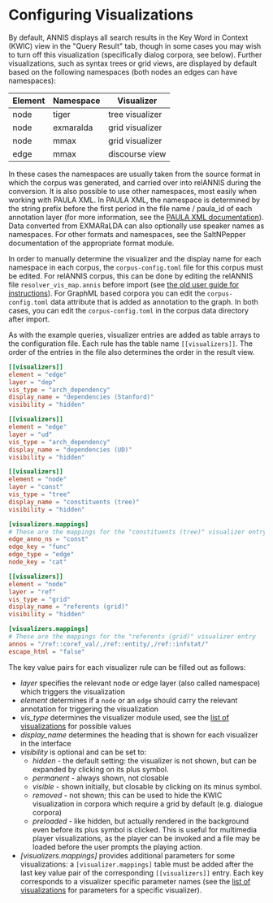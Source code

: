 # Configuring Visualizations

By default, ANNIS displays all search results in the Key Word in Context (KWIC)
view in the "Query Result" tab, though in some cases you may wish to turn off this
visualization (specifically dialog corpora, see below). Further visualizations, such as
syntax trees or grid views, are displayed by default based on the following namespaces 
(both nodes an edges can have namespaces):

| Element | Namespace | Visualizer      |
| ------- | --------- | --------------- |
| node    | tiger     | tree visualizer |
| node    | exmaralda | grid visualizer |
| node    | mmax      | grid visualizer |
| edge    | mmax      | discourse view  |

In these cases the namespaces are usually taken from the source format in which the
corpus was generated, and carried over into relANNIS during the conversion. It is also
possible to use other namespaces, most easily when working with PAULA XML. In
PAULA XML, the namespace is determined by the string prefix before the first period
in the file name / paula_id of each annotation layer (for more information, see the
[PAULA XML documentation](http://www.sfb632.uni-potsdam.de/en/paula.html)).
Data converted from EXMARaLDA can also optionally use speaker names as
namespaces. For other formats and namespaces, see the SaltNPepper documentation of
the appropriate format module.

In order to manually determine the visualizer and the display name for each namespace
in each corpus, the `corpus-config.toml` file for this corpus must be edited. 
For relANNIS corpus, this can be done by editing the relANNIS file `resolver_vis_map.annis` before import (see [the old user guide for instructions](http://korpling.github.io/ANNIS/3.6/user-guide/visualizations.html)).
For GraphML based corpora you can edit the `corpus-config.toml` data attribute that is added as annotation to the graph.
In both cases, you can edit the `corpus-config.toml` in the corpus data directory after import.

As with the example queries, visualizer entries are added as table arrays to the configuration file.
Each rule has the table name `[[visualizers]]`.
The order of the entries in the file also determines the order in the result view.

```toml
[[visualizers]]
element = "edge"
layer = "dep"
vis_type = "arch_dependency"
display_name = "dependencies (Stanford)"
visibility = "hidden"

[[visualizers]]
element = "edge"
layer = "ud"
vis_type = "arch_dependency"
display_name = "dependencies (UD)"
visibility = "hidden"

[[visualizers]]
element = "node"
layer = "const"
vis_type = "tree"
display_name = "constituents (tree)"
visibility = "hidden"

[visualizers.mappings]
# These are the mappings for the "constituents (tree)" visualizer entry
edge_anno_ns = "const"
edge_key = "func"
edge_type = "edge"
node_key = "cat"

[[visualizers]]
element = "node"
layer = "ref"
vis_type = "grid"
display_name = "referents (grid)"
visibility = "hidden"

[visualizers.mappings]
# These are the mappings for the "referents (grid)" visualizer entry
annos = "/ref::coref_val/,/ref::entity/,/ref::infstat/"
escape_html = "false"
```

The key value pairs for each visualizer rule can be
filled out as follows:
- *layer* specifies the relevant node or edge layer (also called namespace) which triggers the
visualization
- *element* determines if a `node` or an `edge` should carry the relevant annotation
for triggering the visualization
- *vis_type* determines the visualizer module used, see the [list of visualizations](visualizations-list.md) for possible values
- *display_name* determines the heading that is shown for each visualizer in the interface
- *visibility* is optional and can be set to:
    - *hidden* - the default setting: the visualizer is not shown, but can be
expanded by clicking on its plus symbol.
    - *permanent* - always shown, not closable
    - *visible* - shown initially, but closable by clicking on its minus symbol.
    - *removed* - not shown; this can be used to hide the KWIC visualization in corpora which require a grid by default (e.g. dialogue corpora)
    - *preloaded* - like hidden, but actually rendered in the background even
    before its plus symbol is clicked. This is useful for multimedia player
    visualizations, as the player can be invoked and a file may be loaded
    before the user prompts the playing action.
- *[visualizers.mappings]* provides additional parameters for some visualizations: a `[visualizer.mappings]` table must be added after the last key value pair of the corresponding `[[visualizers]]` entry.
  Each key corresponds to a visualizer specific parameter names (see the [list of visualizations](visualizations-list.md) for parameters for a specific visualizer).